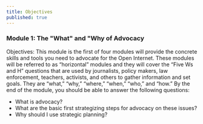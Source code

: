 ```yaml
---
title: Objectives
published: true
---
```


### Module 1: The "What" and "Why of Advocacy

Objectives: This module is the first of four modules will provide the concrete skills and tools you need to advocate for the Open Internet. These modules will be referred to as “horizontal” modules and they will cover the “Five Ws and H” questions that are used by journalists, policy makers, law enforcement, teachers, activists, and others to gather information and set goals. They are “what,” “why,” “where,” “when,” “who,” and “how.” By the end of the module, you should be able to answer the following questions:
<ul><li> What is advocacy?
<li> What are the basic first strategizing steps for advocacy on these issues?
<li> Why should I use strategic planning?
</ul>



